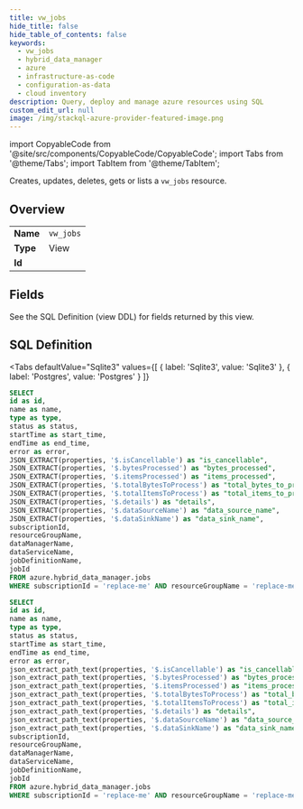 ```yaml
--- 
title: vw_jobs
hide_title: false
hide_table_of_contents: false
keywords:
  - vw_jobs
  - hybrid_data_manager
  - azure
  - infrastructure-as-code
  - configuration-as-data
  - cloud inventory
description: Query, deploy and manage azure resources using SQL
custom_edit_url: null
image: /img/stackql-azure-provider-featured-image.png
---
```


import CopyableCode from '@site/src/components/CopyableCode/CopyableCode';
import Tabs from '@theme/Tabs';
import TabItem from '@theme/TabItem';

Creates, updates, deletes, gets or lists a <code>vw_jobs</code> resource.

## Overview
<table><tbody>
<tr><td><b>Name</b></td><td><code>vw_jobs</code></td></tr>
<tr><td><b>Type</b></td><td>View</td></tr>
<tr><td><b>Id</b></td><td><CopyableCode code="azure.hybrid_data_manager.vw_jobs" /></td></tr>
</tbody></table>

## Fields

See the SQL Definition (view DDL) for fields returned by this view.

## SQL Definition

<Tabs
defaultValue="Sqlite3"
values={[
{ label: 'Sqlite3', value: 'Sqlite3' },
{ label: 'Postgres', value: 'Postgres' }
]}
>
<TabItem value="Sqlite3">

```sql
SELECT
id as id,
name as name,
type as type,
status as status,
startTime as start_time,
endTime as end_time,
error as error,
JSON_EXTRACT(properties, '$.isCancellable') as "is_cancellable",
JSON_EXTRACT(properties, '$.bytesProcessed') as "bytes_processed",
JSON_EXTRACT(properties, '$.itemsProcessed') as "items_processed",
JSON_EXTRACT(properties, '$.totalBytesToProcess') as "total_bytes_to_process",
JSON_EXTRACT(properties, '$.totalItemsToProcess') as "total_items_to_process",
JSON_EXTRACT(properties, '$.details') as "details",
JSON_EXTRACT(properties, '$.dataSourceName') as "data_source_name",
JSON_EXTRACT(properties, '$.dataSinkName') as "data_sink_name",
subscriptionId,
resourceGroupName,
dataManagerName,
dataServiceName,
jobDefinitionName,
jobId
FROM azure.hybrid_data_manager.jobs
WHERE subscriptionId = 'replace-me' AND resourceGroupName = 'replace-me' AND dataManagerName = 'replace-me';
```

</TabItem>
<TabItem value="Postgres">

```sql
SELECT
id as id,
name as name,
type as type,
status as status,
startTime as start_time,
endTime as end_time,
error as error,
json_extract_path_text(properties, '$.isCancellable') as "is_cancellable",
json_extract_path_text(properties, '$.bytesProcessed') as "bytes_processed",
json_extract_path_text(properties, '$.itemsProcessed') as "items_processed",
json_extract_path_text(properties, '$.totalBytesToProcess') as "total_bytes_to_process",
json_extract_path_text(properties, '$.totalItemsToProcess') as "total_items_to_process",
json_extract_path_text(properties, '$.details') as "details",
json_extract_path_text(properties, '$.dataSourceName') as "data_source_name",
json_extract_path_text(properties, '$.dataSinkName') as "data_sink_name",
subscriptionId,
resourceGroupName,
dataManagerName,
dataServiceName,
jobDefinitionName,
jobId
FROM azure.hybrid_data_manager.jobs
WHERE subscriptionId = 'replace-me' AND resourceGroupName = 'replace-me' AND dataManagerName = 'replace-me';
```

</TabItem>
</Tabs>
